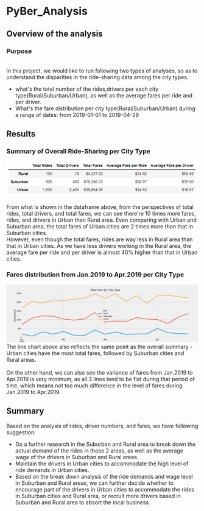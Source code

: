 # PyBer_Analysis

## Overview of the analysis
### **Purpose**
<br> In this project, we would like to run following two types of analyses, so as to understand the disparities in the ride-sharing data among the city types.
- what's the total number of the rides,drivers per each city type(Rural/Suburban/Urban), as well as the average fares per ride and per driver.
- What's the fare distribution per city type(Rural/Suburban/Urban) during a range of dates: from 2019-01-01 to 2019-04-29

## Results
### Summary of Overall Ride-Sharing per City Type
![Pyber_summary](./challenge/Pyber_summary.png)  
<br>From what is shown in the dataframe above, from the perspectives of total rides, total drivers, and total fares, we can see there're 10 times more fares, rides, and drivers in Urban than Rural area. Even comparing with Urban and Suburban area, the total fares of Urban cities are 2 times more than that in Suburban cities.
<br>However, even though the total fares, rides are way less in Rural area than that in Urban cities. As we have less drivers working in the Rural area, the average fare per ride and per driver is almost 40% higher than that in Urban cities.

### Fares distribution from Jan.2019 to Apr.2019 per City Type
![PyBer_fare_summary](./challenge/PyBer_fare_summary.png)
<br>The line chart above also reflects the same point as the overall summary - Urban cities have the most total fares, followed by Suburban cities and Rural areas.  
<br> On the other hand, we can also see the variance of fares from Jan.2019 to Apr.2019 is very minimum, as all 3 lines tend to be flat during that period of time, which means not too much difference in the level of fares during Jan.2019 to Apr.2019.

## Summary
Based on the analysis of rides, driver numbers, and fares, we have following suggestion:
- Do a further research in the Suburban and Rural area to break down the actual demand of the rides in those 2 areas, as well as the average wage of the drivers in Suburban and Rural areas.
- Maintain the drivers in Urban cities to accommodate the high level of ride demands in Urban cities. 
- Based on the break down analysis of the ride demands and wage level in Suburban and Rural areas, we can further decide whether to encourage part of the drivers in Urban cities to accommodate the rides in Suburban cities and Rural area, or recruit more drivers based in Suburban and Rural area to absort the local business. 